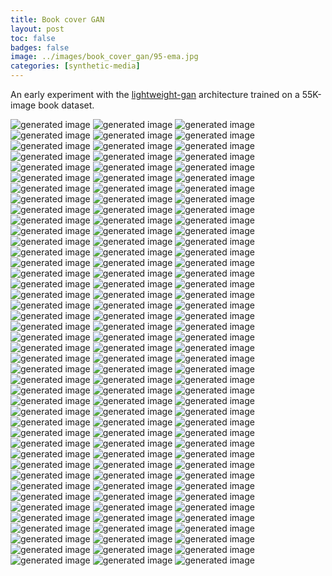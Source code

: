 ```yaml
---
title: Book cover GAN
layout: post
toc: false
badges: false
image: ../images/book_cover_gan/95-ema.jpg
categories: [synthetic-media]
---
```


An early experiment with the [lightweight-gan](https://github.com/lucidrains/lightweight-gan) architecture trained on a 55K-image book dataset.

![generated image](/images/book_cover_gan/95-ema.jpg) ![generated image](/images/book_cover_gan/74-ema.jpg) ![generated image](/images/book_cover_gan/117-ema.jpg) ![generated image](/images/book_cover_gan/99-ema.jpg) ![generated image](/images/book_cover_gan/48-ema.jpg) ![generated image](/images/book_cover_gan/59-ema.jpg) ![generated image](/images/book_cover_gan/62-ema.jpg) ![generated image](/images/book_cover_gan/20-ema.jpg) ![generated image](/images/book_cover_gan/23-ema.jpg) ![generated image](/images/book_cover_gan/69-ema.jpg) ![generated image](/images/book_cover_gan/43-ema.jpg) ![generated image](/images/book_cover_gan/58-ema.jpg) ![generated image](/images/book_cover_gan/87-ema.jpg) ![generated image](/images/book_cover_gan/81-ema.jpg) ![generated image](/images/book_cover_gan/24-ema.jpg) ![generated image](/images/book_cover_gan/61-ema.jpg) ![generated image](/images/book_cover_gan/35-ema.jpg) ![generated image](/images/book_cover_gan/14-ema.jpg) ![generated image](/images/book_cover_gan/34-ema.jpg) ![generated image](/images/book_cover_gan/119-ema.jpg) ![generated image](/images/book_cover_gan/73-ema.jpg) ![generated image](/images/book_cover_gan/31-ema.jpg) ![generated image](/images/book_cover_gan/98-ema.jpg) ![generated image](/images/book_cover_gan/78-ema.jpg) ![generated image](/images/book_cover_gan/75-ema.jpg) ![generated image](/images/book_cover_gan/29-ema.jpg) ![generated image](/images/book_cover_gan/125-ema.jpg) ![generated image](/images/book_cover_gan/122-ema.jpg) ![generated image](/images/book_cover_gan/7-ema.jpg) ![generated image](/images/book_cover_gan/1-ema.jpg) ![generated image](/images/book_cover_gan/97-ema.jpg) ![generated image](/images/book_cover_gan/85-ema.jpg) ![generated image](/images/book_cover_gan/19-ema.jpg) ![generated image](/images/book_cover_gan/57-ema.jpg) ![generated image](/images/book_cover_gan/100-ema.jpg) ![generated image](/images/book_cover_gan/56-ema.jpg) ![generated image](/images/book_cover_gan/104-ema.jpg) ![generated image](/images/book_cover_gan/76-ema.jpg) ![generated image](/images/book_cover_gan/4-ema.jpg) ![generated image](/images/book_cover_gan/79-ema.jpg) ![generated image](/images/book_cover_gan/49-ema.jpg) ![generated image](/images/book_cover_gan/30-ema.jpg) ![generated image](/images/book_cover_gan/60-ema.jpg) ![generated image](/images/book_cover_gan/96-ema.jpg) ![generated image](/images/book_cover_gan/63-ema.jpg) ![generated image](/images/book_cover_gan/55-ema.jpg) ![generated image](/images/book_cover_gan/84-ema.jpg) ![generated image](/images/book_cover_gan/40-ema.jpg) ![generated image](/images/book_cover_gan/105-ema.jpg) ![generated image](/images/book_cover_gan/103-ema.jpg) ![generated image](/images/book_cover_gan/18-ema.jpg) ![generated image](/images/book_cover_gan/54-ema.jpg) ![generated image](/images/book_cover_gan/77-ema.jpg) ![generated image](/images/book_cover_gan/115-ema.jpg) ![generated image](/images/book_cover_gan/53-ema.jpg) ![generated image](/images/book_cover_gan/113-ema.jpg) ![generated image](/images/book_cover_gan/67-ema.jpg) ![generated image](/images/book_cover_gan/46-ema.jpg) ![generated image](/images/book_cover_gan/27-ema.jpg) ![generated image](/images/book_cover_gan/22-ema.jpg) ![generated image](/images/book_cover_gan/89-ema.jpg) ![generated image](/images/book_cover_gan/116-ema.jpg) ![generated image](/images/book_cover_gan/111-ema.jpg) ![generated image](/images/book_cover_gan/91-ema.jpg) ![generated image](/images/book_cover_gan/50-ema.jpg) ![generated image](/images/book_cover_gan/12-ema.jpg) ![generated image](/images/book_cover_gan/72-ema.jpg) ![generated image](/images/book_cover_gan/36-ema.jpg) ![generated image](/images/book_cover_gan/17-ema.jpg) ![generated image](/images/book_cover_gan/13-ema.jpg) ![generated image](/images/book_cover_gan/33-ema.jpg) ![generated image](/images/book_cover_gan/118-ema.jpg) ![generated image](/images/book_cover_gan/120-ema.jpg) ![generated image](/images/book_cover_gan/80-ema.jpg) ![generated image](/images/book_cover_gan/90-ema.jpg) ![generated image](/images/book_cover_gan/106-ema.jpg) ![generated image](/images/book_cover_gan/112-ema.jpg) ![generated image](/images/book_cover_gan/47-ema.jpg) ![generated image](/images/book_cover_gan/71-ema.jpg) ![generated image](/images/book_cover_gan/38-ema.jpg) ![generated image](/images/book_cover_gan/37-ema.jpg) ![generated image](/images/book_cover_gan/10-ema.jpg) ![generated image](/images/book_cover_gan/52-ema.jpg) ![generated image](/images/book_cover_gan/88-ema.jpg) ![generated image](/images/book_cover_gan/11-ema.jpg) ![generated image](/images/book_cover_gan/123-ema.jpg) ![generated image](/images/book_cover_gan/16-ema.jpg) ![generated image](/images/book_cover_gan/42-ema.jpg) ![generated image](/images/book_cover_gan/121-ema.jpg) ![generated image](/images/book_cover_gan/94-ema.jpg) ![generated image](/images/book_cover_gan/110-ema.jpg) ![generated image](/images/book_cover_gan/101-ema.jpg) ![generated image](/images/book_cover_gan/5-ema.jpg) ![generated image](/images/book_cover_gan/65-ema.jpg) ![generated image](/images/book_cover_gan/70-ema.jpg) ![generated image](/images/book_cover_gan/124-ema.jpg) ![generated image](/images/book_cover_gan/102-ema.jpg) ![generated image](/images/book_cover_gan/9-ema.jpg) ![generated image](/images/book_cover_gan/68-ema.jpg) ![generated image](/images/book_cover_gan/44-ema.jpg) ![generated image](/images/book_cover_gan/109-ema.jpg) ![generated image](/images/book_cover_gan/114-ema.jpg) ![generated image](/images/book_cover_gan/26-ema.jpg) ![generated image](/images/book_cover_gan/64-ema.jpg) ![generated image](/images/book_cover_gan/41-ema.jpg) ![generated image](/images/book_cover_gan/8-ema.jpg) ![generated image](/images/book_cover_gan/107-ema.jpg) ![generated image](/images/book_cover_gan/51-ema.jpg) ![generated image](/images/book_cover_gan/39-ema.jpg) ![generated image](/images/book_cover_gan/25-ema.jpg) ![generated image](/images/book_cover_gan/82-ema.jpg) ![generated image](/images/book_cover_gan/2-ema.jpg) ![generated image](/images/book_cover_gan/3-ema.jpg) ![generated image](/images/book_cover_gan/6-ema.jpg) ![generated image](/images/book_cover_gan/0-ema.jpg) ![generated image](/images/book_cover_gan/15-ema.jpg) ![generated image](/images/book_cover_gan/32-ema.jpg) ![generated image](/images/book_cover_gan/92-ema.jpg) ![generated image](/images/book_cover_gan/86-ema.jpg) ![generated image](/images/book_cover_gan/108-ema.jpg) ![generated image](/images/book_cover_gan/66-ema.jpg) ![generated image](/images/book_cover_gan/21-ema.jpg) ![generated image](/images/book_cover_gan/83-ema.jpg) ![generated image](/images/book_cover_gan/28-ema.jpg) ![generated image](/images/book_cover_gan/93-ema.jpg) ![generated image](/images/book_cover_gan/45-ema.jpg)
            
